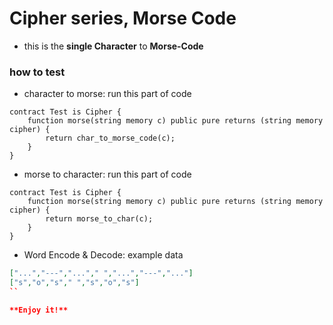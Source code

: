 # Cipher series, Morse Code
- this is the **single Character** to **Morse-Code** 

### how to test
- character to morse: run this part of code
```solidity
contract Test is Cipher {
    function morse(string memory c) public pure returns (string memory cipher) {
        return char_to_morse_code(c);
    }
}
```

- morse to character: run this part of code
```solidity
contract Test is Cipher {
    function morse(string memory c) public pure returns (string memory cipher) {
        return morse_to_char(c);
    }
}
```

- Word Encode & Decode: example data
```json
["...","---","..."," ","...","---","..."]
["s","o","s"," ","s","o","s"]
``

**Enjoy it!**
